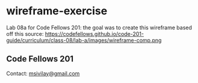 # wireframe-exercise
Lab 08a for Code Fellows 201: the goal was to create this wireframe based off this source: [https://codefellows.github.io/code-201-guide/curriculum/class-08/lab-a/images/wireframe-comp.png
](https://codefellows.github.io/code-201-guide/curriculum/class-08/lab-a/images/wireframe-comp.png)

## Code Fellows 201

Contact: msivilay@gmail.com

